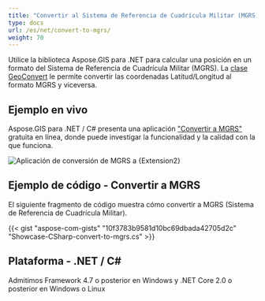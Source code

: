 ```yaml
---
title: "Convertir al Sistema de Referencia de Cuadrícula Militar (MGRS)"
type: docs
url: /es/net/convert-to-mgrs/
weight: 70
---
```


Utilice la biblioteca Aspose.GIS para .NET para calcular una posición en un formato del Sistema de Referencia de Cuadrícula Militar (MGRS). La [clase GeoConvert](https://reference.aspose.com/gis/net/aspose.gis/geoconvert) le permite convertir las coordenadas Latitud/Longitud al formato MGRS y viceversa.

## **Ejemplo en vivo**

Aspose.GIS para .NET / C# presenta una aplicación ["Convertir a MGRS"](https://products.aspose.app/gis/coordinates/convert-to-mgrs) gratuita en línea, donde puede investigar la funcionalidad y la calidad con la que funciona.

![Aplicación de conversión de MGRS a {Extension2}](coordinates.png)

## **Ejemplo de código - Convertir a MGRS**

El siguiente fragmento de código muestra cómo convertir a MGRS (Sistema de Referencia de Cuadrícula Militar).

{{< gist "aspose-com-gists" "10f3783b9581d10bc69dbada42705d2c" "Showcase-CSharp-convert-to-mgrs.cs" >}}

## **Plataforma - .NET / C#**

Admitimos Framework 4.7 o posterior en Windows y .NET Core 2.0 o posterior en Windows o Linux
